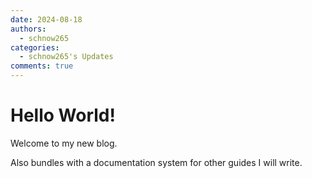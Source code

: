 ```yaml
---
date: 2024-08-18
authors:
  - schnow265
categories:
  - schnow265's Updates
comments: true
---
```


# Hello World!

Welcome to my new blog.

<!-- more -->

Also bundles with a documentation system for other guides I will write.
